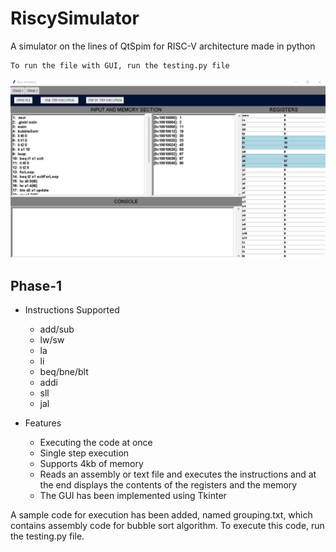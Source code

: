 
# RiscySimulator
A simulator on the lines of QtSpim for RISC-V architecture made in python

    To run the file with GUI, run the testing.py file
<img src="Screenshot 2022-03-06 125656.png" />

## Phase-1
* Instructions Supported
    * add/sub
    * lw/sw
    * la
    * li
    * beq/bne/blt
    * addi
    * sll
    * jal

* Features
    * Executing the code at once
    * Single step execution
    * Supports 4kb of memory
    * Reads an assembly or text file and executes the instructions and at the end displays the contents of the registers and the memory
    * The GUI has been implemented using Tkinter

A sample code for execution has been added, named grouping.txt, which contains assembly code for bubble sort algorithm. To execute this code, run the testing.py file.


